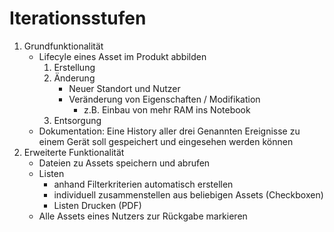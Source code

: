 Iterationsstufen
================

1. Grundfunktionalität
	- Lifecyle eines Asset im Produkt abbilden
		1. Erstellung
		2. Änderung
			- Neuer Standort und Nutzer
			- Veränderung von Eigenschaften / Modifikation
				- z.B. Einbau von mehr RAM ins Notebook
		3. Entsorgung
	- Dokumentation: Eine History aller drei Genannten Ereignisse zu einem Gerät soll gespeichert und eingesehen werden können
2. Erweiterte Funktionalität
	- Dateien zu Assets speichern und abrufen
	- Listen
		- anhand Filterkriterien automatisch erstellen
		- individuell zusammenstellen aus beliebigen Assets (Checkboxen)
		- Listen Drucken (PDF)
	- Alle Assets eines Nutzers zur Rückgabe markieren